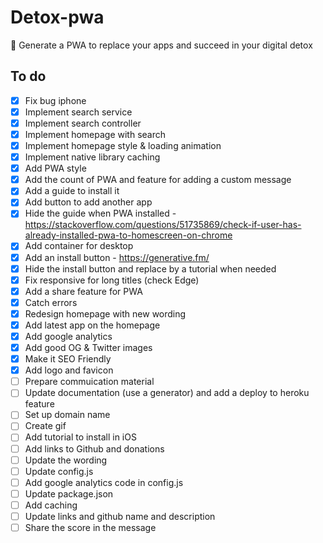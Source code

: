 # Detox-pwa
🙈 Generate a PWA to replace your apps and succeed in your digital detox

## To do
- [x] Fix bug iphone
- [x] Implement search service
- [x] Implement search controller
- [x] Implement homepage with search
- [x] Implement homepage style & loading animation
- [x] Implement native library caching
- [x] Add PWA style
- [x] Add the count of PWA and feature for adding a custom message
- [x] Add a guide to install it
- [x] Add button to add another app
- [x] Hide the guide when PWA installed - https://stackoverflow.com/questions/51735869/check-if-user-has-already-installed-pwa-to-homescreen-on-chrome
- [x] Add container for desktop
- [x] Add an install button - https://generative.fm/
- [x] Hide the install button and replace by a tutorial when needed
- [x] Fix responsive for long titles (check Edge)
- [x] Add a share feature for PWA
- [x] Catch errors
- [x] Redesign homepage with new wording
- [x] Add latest app on the homepage
- [x] Add google analytics
- [x] Add good OG & Twitter images
- [x] Make it SEO Friendly
- [x] Add logo and favicon
- [ ] Prepare commuication material
- [ ] Update documentation (use a generator) and add a deploy to heroku feature
- [ ] Set up domain name
- [ ] Create gif
- [ ] Add tutorial to install in iOS
- [ ] Add links to Github and donations
- [ ] Update the wording
- [ ] Update config.js
- [ ] Add google analytics code in config.js
- [ ] Update package.json
- [ ] Add caching
- [ ] Update links and github name and description
- [ ] Share the score in the message
